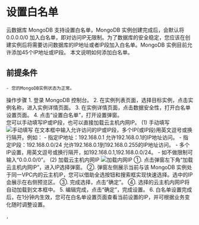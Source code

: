 # 设置白名单

云数据库 MongoDB 支持设置白名单，MongoDB 实例创建完成后，会默认将 0.0.0.0/0 加入白名单，即对访问IP无限制。为了数据库的安全稳定，您应该在创建实例后将需要访问数据库的IP地址或者IP段加入白名单。MongoDB  实例目前允许添加45个IP地址或IP段。
本文说明如何添加白名单。

## 前提条件
	- 您的MongoDB实例状态为正常。

操作步骤
	1. 登录 MongoDB 控制台。
	2. 在实例列表页面，选择目标实例，点击实例名称，进入实例详情页面。
	3. 在实例详情页面，点击数据安全性，打开白名单设置页面。
	4. 点击“设置白名单”，打开设置弹窗。	
	您可以手动填写IP或IP段，也可以直接加载云主机内网IP。
		(1) 手动填写
		![手动填写](https://github.com/jdcloudcom/cn/blob/master/image/mongodb/mongo-004.png)
		在文本框中输入允许访问的IP或IP段，多个IP(或IP段)用英文逗号或换行隔开。例如：
			- 指定IP地址：192.168.0.1 允许192.168.0.1的IP地址访问。
			- 指定IP段：192.168.0.0/24 允许192.168.0.1到192.168.0.255的IP地址访问。
			- 多个IP设置，用英文逗号或换行隔开，如192.168.0.1,192.168.0.0/24。
			- 如不做限制可输入“0.0.0.0/0”。
		(2) 加载云主机内网IP
		![加载内网IP](https://github.com/jdcloudcom/cn/blob/master/image/mongodb/mongo-005.png)
			①. 点击弹窗左下角“加载云主机内网IP”，进入IP选择弹窗。
			②. 弹窗左侧展示当前与该 MongoDB 实例处于同一VPC内的云主机IP，您可以借助全选按钮和搜索框实现快速选择。选中的IP会展示在右侧预览区。
			③. 完成选择，点击“确定”。
			④. 选择的云主机内网IP将自动加载到文本框中。
	5. 编辑完成，点击“确定”，完成设置。
	6. 白名单设置完成后，在1分钟内生效，您可在白名单设置页面查看当前设置的IP，并可根据业务变化随时调整设置。
		
		
		
	
	，
	

